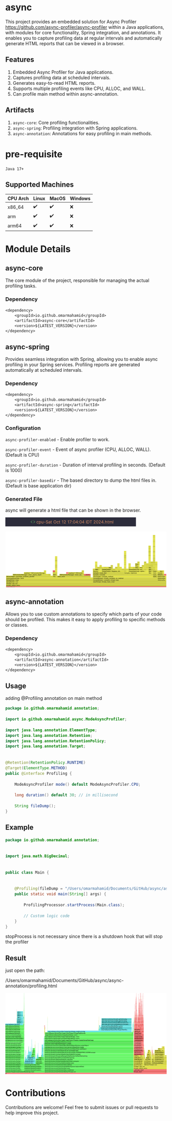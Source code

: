 # async

This project provides an embedded solution for Async Profiler https://github.com/async-profiler/async-profiler within a Java applications, with modules for core functionality, Spring integration, and annotations. It enables you to capture profiling data at regular intervals and automatically generate HTML reports that can be viewed in a browser.

## Features

1. Embedded Async Profiler for Java applications.
2. Captures profiling data at scheduled intervals.
3. Generates easy-to-read HTML reports.
4. Supports multiple profiling events like CPU, ALLOC, and WALL.
5. Can profile main method within async-annotation.

## Artifacts
1. `async-core`: Core profiling functionalities.
2. `async-spring`: Profiling integration with Spring applications.
3. `async-annotation`: Annotations for easy profiling in main methods.


# pre-requisite

`Java 17+`


## Supported Machines


| CPU Arch | Linux | MacOS | Windows |
|----------|-------|-------|---------|
| x86_64   | ✔️     | ✔️     | ❌       |
| arm      | ✔️     | ✔️     | ❌       |
| arm64    | ✔️     | ✔️     | ❌       |


# Module Details

## async-core

The core module of the project, responsible for managing the actual profiling tasks.


### Dependency


	<dependency>
		<groupId>io.github.omarmahamid</groupId>
		<artifactId>async-core</artifactId>
		<version>${LATEST_VERSION}</version>
  	</dependency>

## async-spring

Provides seamless integration with Spring, allowing you to enable async profiling in your Spring services. Profiling reports are generated automatically at scheduled intervals.


### Dependency


	<dependency>
		<groupId>io.github.omarmahamid</groupId>
		<artifactId>async-spring</artifactId>
		<version>${LATEST_VERSION}</version>
  	</dependency>


### Configuration

`async-profiler-enabled` - Enable profiler to work.

`async-profiler-event` - Event of async profiler (CPU, ALLOC, WALL). (Default is CPU)

`async-profiler-duration` - Duration of interval profiling in seconds. (Default is 1000)

`async-profiler-basedir` - The based directory to dump the html files in. (Default is base application dir)

### Generated File

async will generate a html file that can be shown in the browser.

![img.png](img.png)

![img_1.png](img_1.png)

## async-annotation

Allows you to use custom annotations to specify which parts of your code should be profiled. This makes it easy to apply profiling to specific methods or classes.


### Dependency


	<dependency>
		<groupId>io.github.omarmahamid</groupId>
		<artifactId>async-annotation</artifactId>
		<version>${LATEST_VERSION}</version>
  	</dependency>


## Usage

adding @Profiling annotation on main method

```java
package io.github.omarmahamid.annotation;

import io.github.omarmahamid.async.ModeAsyncProfiler;

import java.lang.annotation.ElementType;
import java.lang.annotation.Retention;
import java.lang.annotation.RetentionPolicy;
import java.lang.annotation.Target;


@Retention(RetentionPolicy.RUNTIME)
@Target(ElementType.METHOD)
public @interface Profiling {

    ModeAsyncProfiler mode() default ModeAsyncProfiler.CPU;

    long duration() default 30; // in millisecond

    String fileDump();
}
```


## Example

```java
package io.github.omarmahamid.annotation;


import java.math.BigDecimal;


public class Main {


    @Profiling(fileDump = "/Users/omarmahamid/Documents/GitHub/async/async-annotation/profiling.html")
    public static void main(String[] args) {

        ProfilingProcessor.startProcess(Main.class);
        
        // Custom logic code
    }
}
```

stopProcess is not necessary since there is a shutdown hook that will stop the profiler

## Result

just open the path:

/Users/omarmahamid/Documents/GitHub/async/async-annotation/profiling.html


![img_2.png](img_2.png)


# Contributions
Contributions are welcome! Feel free to submit issues or pull requests to help improve this project.


